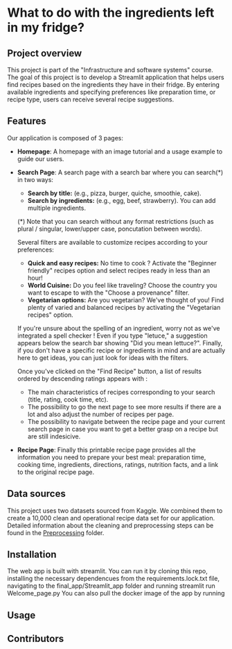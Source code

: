 # What to do with the ingredients left in my fridge?

## Project overview 

This project is part of the "Infrastructure and software systems" course. The goal of this project is to develop a Streamlit application that helps users find recipes based on the ingredients they have in their fridge. By entering available ingredients and specifying preferences like preparation time, or recipe type, users can receive several recipe suggestions. 

## Features

Our application is composed of 3 pages:

- **Homepage**: A homepage with an image tutorial and a usage example to guide our users.
- **Search Page**:
  A search page with a search bar where you can search(\*) in two ways:
    *   **Search by title:** (e.g., pizza, burger, quiche, smoothie, cake).
    *   **Search by ingredients:** (e.g., egg, beef, strawberry). You can add multiple ingredients.
 
  (\*) Note that you can search without any format restrictions (such as plural / singular, lower/upper case, poncutation between words).

   Several filters are available to customize recipes according to your preferences:
    *   **Quick and easy recipes:** No time to cook ? Activate the "Beginner friendly" recipes option and select recipes ready in less than an hour!
    *   **World Cuisine:** Do you feel like traveling? Choose the country you want to escape to with the "Choose a provenance" filter.
    *   **Vegetarian options:** Are you vegetarian? We've thought of you! Find plenty of varied and balanced recipes by activating the "Vegetarian recipes" option.

  If you're unsure about the spelling of an ingredient, worry not as we've integrated a spell checker ! Even if you type "letuce," a suggestion appears below the search bar showing "Did you mean lettuce?". Finally, if you don't have a specific recipe or ingredients in mind and are actually here to get ideas, you can just look for ideas with the filters.

  Once you've clicked on the "Find Recipe" button, a list of results ordered by descending ratings appears with :
    *  The main characteristics of recipes corresponding to your search (title, rating, cook time, etc).
    *  The possibility to go the next page to see more results if there are a lot and also adjust the number of recipes per page.
    *  The possibility to navigate between the recipe page and your current search page in case you want to get a better grasp on a recipe but are still indesicive.
- **Recipe Page**: Finally this printable recipe page provides all the information you need to prepare your best meal: preparation time, cooking time, ingredients, directions, ratings, nutrition facts, and a link to the original recipe page.


## Data sources

This project uses two datasets sourced from Kaggle. We combined them to create a 10,000 clean and operational recipe data set for our application. Detailed information about the cleaning and preprocessing steps can be found in the [Preprocessing](https://github.com/nguibe/Projet-Infra-3A/tree/main/final_app/Preprocessing) folder.

## Installation 

The web app is built with streamlit. You can run it by cloning this repo, installing the necessary dependencues from the requirements.lock.txt file, navigating to the final_app/Streamlit_app folder and running streamlit run Welcome_page.py
You can also pull the docker image of the app by running 

## Usage 

## Contributors
